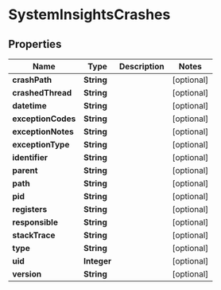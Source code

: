 
# SystemInsightsCrashes

## Properties
Name | Type | Description | Notes
------------ | ------------- | ------------- | -------------
**crashPath** | **String** |  |  [optional]
**crashedThread** | **String** |  |  [optional]
**datetime** | **String** |  |  [optional]
**exceptionCodes** | **String** |  |  [optional]
**exceptionNotes** | **String** |  |  [optional]
**exceptionType** | **String** |  |  [optional]
**identifier** | **String** |  |  [optional]
**parent** | **String** |  |  [optional]
**path** | **String** |  |  [optional]
**pid** | **String** |  |  [optional]
**registers** | **String** |  |  [optional]
**responsible** | **String** |  |  [optional]
**stackTrace** | **String** |  |  [optional]
**type** | **String** |  |  [optional]
**uid** | **Integer** |  |  [optional]
**version** | **String** |  |  [optional]



